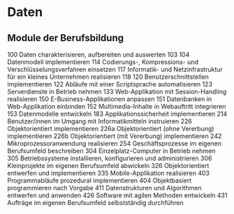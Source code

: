# Daten

## Module der Berufsbildung

100 Daten charakterisieren, aufbereiten und auswerten
103
104 Datenmodell implementieren
114 Codierungs-, Kompressions- und Verschlüsselungsverfahren einsetzen
117 Informatik- und Netzinfrastruktur für ein kleines Unternehmen realisieren
118 
120 Benutzerschnittstellen implementieren
122 Abläufe mit einer Scriptsprache automatisieren
123 Serverdienste in Betrieb nehmen
133 Web-Applikation mit Session-Handling realisieren
150 E-Business-Applikationen anpassen
151 Datenbanken in Web-Applikation einbinden
152 Multimedia-Inhalte in Webauftritt integrieren
153 Datenmodelle entwickeln
183 Applikationssicherheit implementieren
214 Benutzer/innen im Umgang mit Informatikmitteln instruieren
226 Objektorientiert implementieren
226a Objektorientiert (ohne Vererbung) implementieren
226b Objektorientiert (mit Vererbung) implementieren
242 Mikroprozessoranwendung realisieren
254 Geschäftsprozesse im eigenen Berufsumfeld beschreiben
304 Einzelplatz-Computer in Betrieb nehmen
305 Betriebssysteme installieren, konfigurieren und administrieren
306 Kleinprojekte im eigenen Berufsumfeld abwickeln
326 Objektorientiert entwerfen und implementieren
335 Mobile-Applikation realisieren
403 Programmabläufe prozedural implementieren
404 Objektbasiert programmieren nach Vorgabe
411 Datenstrukturen und Algorithmen entwerfen und anwenden
426 Software mit agilen Methoden entwickeln
431 Aufträge im eigenen Berufsumfeld selbstständig durchführen
